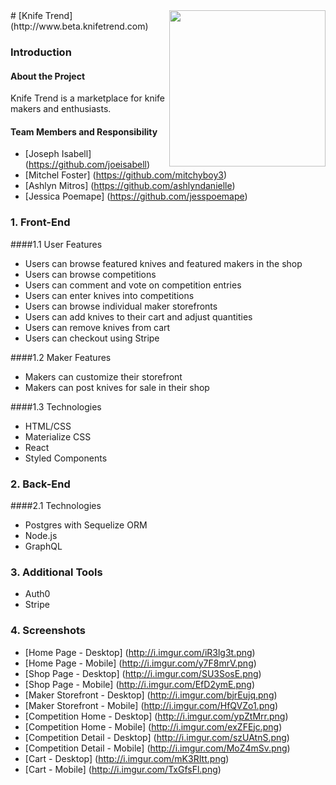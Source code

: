 <img src="http://www.knifetrend.com/wp-content/uploads/2016/12/KTLOGO.png" width="250" align="right">
# [Knife Trend] (http://www.beta.knifetrend.com)

### Introduction

#### About the Project

Knife Trend is a marketplace for knife makers and enthusiasts. 

#### Team Members and Responsibility
* [Joseph Isabell] (https://github.com/joeisabell)
* [Mitchel Foster] (https://github.com/mitchyboy3) 
* [Ashlyn Mitros] (https://github.com/ashlyndanielle) 
* [Jessica Poemape] (https://github.com/jesspoemape)

### 1. Front-End
####1.1 User Features
  * Users can browse featured knives and featured makers in the shop
  * Users can browse competitions 
  * Users can comment and vote on competition entries
  * Users can enter knives into competitions
  * Users can browse individual maker storefronts
  * Users can add knives to their cart and adjust quantities
  * Users can remove knives from cart
  * Users can checkout using Stripe

####1.2 Maker Features
  * Makers can customize their storefront
  * Makers can post knives for sale in their shop

####1.3 Technologies
  * HTML/CSS
  * Materialize CSS
  * React
  * Styled Components

### 2. Back-End

####2.1 Technologies
  * Postgres with Sequelize ORM
  * Node.js
  * GraphQL

### 3. Additional Tools
  * Auth0
  * Stripe

### 4. Screenshots
  * [Home Page - Desktop] (http://i.imgur.com/iR3lg3t.png)
  * [Home Page - Mobile] (http://i.imgur.com/y7F8mrV.png)
  * [Shop Page - Desktop] (http://i.imgur.com/SU3SosE.png)
  * [Shop Page - Mobile]  (http://i.imgur.com/EfD2ymE.png)
  * [Maker Storefront - Desktop] (http://i.imgur.com/bjrEujq.png)
  * [Maker Storefront  - Mobile]  (http://i.imgur.com/HfQVZo1.png)
  * [Competition Home - Desktop] (http://i.imgur.com/ypZtMrr.png)
  * [Competition Home  - Mobile] (http://i.imgur.com/exZFEjc.png)
  * [Competition Detail - Desktop] (http://i.imgur.com/szUAtnS.png)
  * [Competition Detail  - Mobile]  (http://i.imgur.com/MoZ4mSv.png)
  * [Cart - Desktop] (http://i.imgur.com/mK3RItt.png)
  * [Cart  - Mobile]  (http://i.imgur.com/TxGfsFl.png)

